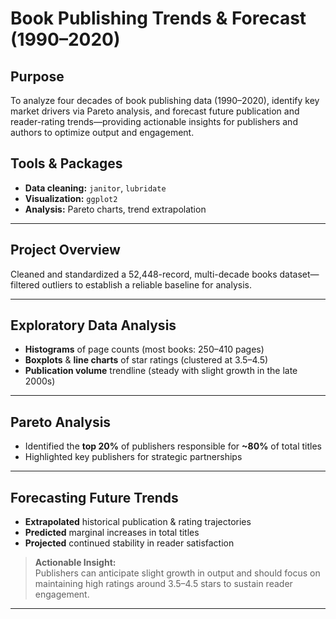 # Book Publishing Trends & Forecast (1990–2020)

## Purpose
To analyze four decades of book publishing data (1990–2020), identify key market drivers via Pareto analysis, and forecast future publication and reader-rating trends—providing actionable insights for publishers and authors to optimize output and engagement.

## Tools & Packages
- **Data cleaning:** `janitor`, `lubridate`  
- **Visualization:** `ggplot2`  
- **Analysis:** Pareto charts, trend extrapolation

---

## Project Overview
Cleaned and standardized a 52,448-record, multi-decade books dataset—filtered outliers to establish a reliable baseline for analysis.

---

## Exploratory Data Analysis
- **Histograms** of page counts (most books: 250–410 pages)  
- **Boxplots** & **line charts** of star ratings (clustered at 3.5–4.5)  
- **Publication volume** trendline (steady with slight growth in the late 2000s)

---

## Pareto Analysis
- Identified the **top 20%** of publishers responsible for **~80%** of total titles  
- Highlighted key publishers for strategic partnerships

---

## Forecasting Future Trends
- **Extrapolated** historical publication & rating trajectories  
- **Predicted** marginal increases in total titles  
- **Projected** continued stability in reader satisfaction  

> **Actionable Insight:**  
> Publishers can anticipate slight growth in output and should focus on maintaining high ratings around 3.5–4.5 stars to sustain reader engagement.

---

